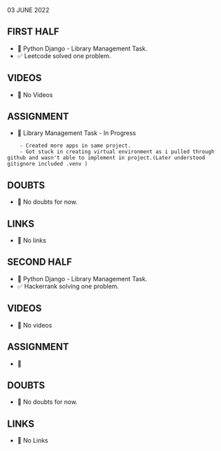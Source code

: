 03 JUNE 2022

## FIRST HALF

- 🚧 Python Django - Library Management Task.
- ✅ Leetcode solved one problem. 

## VIDEOS

- 🚫 No Videos

## ASSIGNMENT

- 🚧 Library Management Task - In Progress
```
	- Created more apps in same project.
	- Got stuck in creating virtual environment as i pulled through github and wasn't able to implement in project.(Later understood gitignore included .venv )  
```

## DOUBTS

- 🚫 No doubts for now.

## LINKS

- 🚫 No links

## SECOND HALF

- 🚧 Python Django - Library Management Task. 
- ✅ Hackerrank solving one problem.

## VIDEOS

- 🚫 No videos

## ASSIGNMENT

- 🚧 

## DOUBTS

- 🚫 No doubts for now.

## LINKS

- 🚫 No Links

